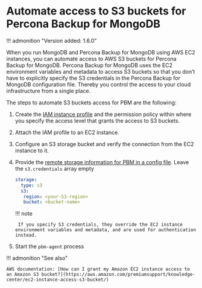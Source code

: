 # Automate access to S3 buckets for Percona Backup for MongoDB

!!! admonition "Version added: 1.6.0"

When you run MongoDB and Percona Backup for MongoDB using AWS EC2 instances, you can automate access to AWS S3 buckets for Percona Backup for MongoDB. Percona Backup for MongoDB uses the EC2 environment variables and metadata to access S3 buckets so that you don’t have to explicitly specify the S3 credentials in the Percona Backup for MongoDB configuration file. Thereby you control the access to your cloud infrastructure from a single place.

The steps to automate S3 buckets access for PBM are the following:

1. Create the [IAM instance profile](https://docs.aws.amazon.com/AWSEC2/latest/UserGuide/iam-roles-for-amazon-ec2.html) and the permission policy within where you specify the access level that grants the access to S3 buckets.

2. Attach the IAM profile to an EC2 instance.

3. Configure an S3 storage bucket and verify the connection from the EC2 instance to it.


4. Provide the [remote storage information for PBM in a config file](../initial-setup.md#configure-remote-backup-storage). Leave the `s3.credentials` array empty
    
    ```yaml
    storage:
      type: s3
      s3:
       region: <your-S3-region>
       bucket: <bucket-name>
    ```

    !!! note

        If you specify S3 credentials, they override the EC2 instance environment variables and metadata, and are used for authentication instead.


5. Start the `pbm-agent` process

!!! admonition "See also"

    AWS documentation: [How can I grant my Amazon EC2 instance access to an Amazon S3 bucket?](https://aws.amazon.com/premiumsupport/knowledge-center/ec2-instance-access-s3-bucket/)